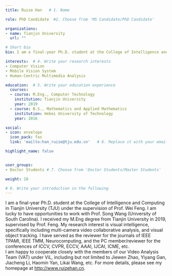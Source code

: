 ```yaml
---
title: Ruize Han   # 1. Name

role: PhD Candidate  #2. Choose from 'MS Candidate/PhD Candidate'

organizations:
- name: Tianjin University
  url: ""

# Short bio  
bio: I am a final-year Ph.D. student at the College of Intelligence and Computing in Tianjin University (TJU) under the supervision of Prof. Wei Feng. I am lucky to have opportunities to work with Prof. Song Wang (University of South Carolina). I received my M.Eng degree from Tianjin University in 2019, supervised by Prof. Feng. My research interest is visual intelligence, specifically including multi-camera video collaborative analysis, and visual object tracking. I have served as the reviewer for the journals of IEEE TPAMI, IEEE TMM, Neurocomputing, and the PC member/reviewer for the conferences of ICCV, CVPR, ECCV, AAAI, IJCAI, ICME, etc.   # 3. Write your short biography

interests:  # 4. Write your research interests
- Computer Vision
- Mobile Vision System
- Human-Centric Multimedia Analysis

education:  # 5. Write your education experience
  courses:
  - course: M.Eng., Computer Technology
    institution: Tianjin University
    year: 2019
  - course: B.S., Mathematics and Applied Mathematics
    institution: Hebei University of Technology
    year: 2016

social:
- icon: envelope
  icon_pack: fas
  link: 'mailto:han_ruize@tju.edu.cn'   # 6. Replace it with your email

highlight_name: false


user_groups:
- Doctor Students # 7. Choose from 'Doctor Students/Master Students'

weight: 10

# 8. Write your introduction in the following
--- 
```

I am a final-year Ph.D. student at the College of Intelligence and Computing in Tianjin University (TJU) under the supervision of Prof. Wei Feng. I am lucky to have opportunities to work with Prof. Song Wang (University of South Carolina). I received my M.Eng degree from Tianjin University in 2019, supervised by Prof. Feng. My research interest is visual intelligence, specifically including multi-camera video collaborative analysis, and visual object tracking. I have served as the reviewer for the journals of IEEE TPAMI, IEEE TMM, Neurocomputing, and the PC member/reviewer for the conferences of ICCV, CVPR, ECCV, AAAI, IJCAI, ICME, etc.  
I am happy to cooperate closely with the members of our Video Analysis Team (VAT) under ViL, including but not limited to Jiewen Zhao, Yiyang Gan, Jiacheng Li, Haomin Yan, Likai Wang, etc. For more details, please see my homepage at http://www.ruizehan.cn.  
